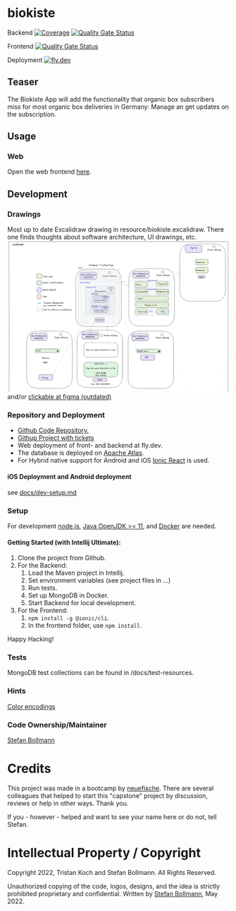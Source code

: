 # biokiste
Backend [![Coverage](https://sonarcloud.io/api/project_badges/measure?project=boltzmann_biokiste_backend&metric=coverage)](https://sonarcloud.io/summary/new_code?id=boltzmann_biokiste_backend)
[![Quality Gate Status](https://sonarcloud.io/api/project_badges/measure?project=boltzmann_biokiste_backend&metric=alert_status)](https://sonarcloud.io/summary/new_code?id=boltzmann_biokiste_backend) 

Frontend [![Quality Gate Status](https://sonarcloud.io/api/project_badges/measure?project=boltzmann_biokiste_frontend&metric=alert_status)](https://sonarcloud.io/summary/new_code?id=boltzmann_biokiste_frontend)

Deployment [![fly.dev](https://biokiste.fly.dev/)](https://biokiste.fly.dev/)

## Teaser
The Biokiste App will add the functionality that organic box subscribers miss for most organic box deliveries in Germany: Manage an get updates on the subscription.

## Usage

### Web
Open the web frontend [here](https://biokiste.fly.dev).

## Development

### Drawings
Most up to date Excalidraw drawing in resource/biokiste.excalidraw. There one finds thoughts
about software architecture, UI drawings, etc.
![Planned Customer view](resources/img.png) and/or [clickable at figma (outdated)](https://www.figma.com/file/Ysrx9lh0R2de59mFTg4TeT/Biokiste?node-id=7%3A21)


### Repository and Deployment
- [Github Code Repository.](https://github.com/Boltzmann/biokiste)
- [Githup Project with tickets](https://github.com/Boltzmann/biokiste/projects/1)
- Web deployment of front- and backend at fly.dev.
- The database is deployed on [Apache Atlas](https://cloud.mongodb.com).
- For Hybrid native support for Android and iOS [Ionic React](https://ionicframework.com/docs/react) 
is used.

#### iOS Deployment and Android deployment
see [docs/dev-setup.md](/docs/dev-setup.md)

### Setup
For development [node.js](https://nodejs.org/en/), 
[Java OpenJDK >= 11](https://openjdk.java.net/projects/jdk/11/), 
and [Docker](https://www.docker.com/) are needed.

#### Getting Started (with Intellij Ultimate):
1. Clone the project from Github.
2. For the Backend:
   1. Load the Maven project in Intellij.
   2. Set environment variables (see project files in ...)
   3. Run tests.
   4. Set up MongoDB in Docker.
   5. Start Backend for local development.
3. For the Frontend:
   1. ``npm install -g @ionic/cli``.
   2. In the frontend folder, use ``npm install``.

Happy Hacking!
### Tests
MongoDB test collections can be found in /docs/test-resources.

### Hints
[Color encodings](https://coolors.co/306b34-d3b88c-482728-5ef38c-78a1bb)

### Code Ownership/Maintainer
[Stefan Bollmann](mailto:stefan.bollmann@rwth-aachen.de)

# Credits
This project was made in a bootcamp by [neuefische](https://www.neuefische.de). There are several colleagues that helped to start this "capstone" project by discussion, reviews or help in other ways. Thank you.

If you - however - helped and want to see your name here or do not, tell Stefan.

# Intellectual Property / Copyright
Copyright 2022, Tristan Koch and Stefan Bollmann. All Rights Reserved. 

Unauthorized copying of the code, logos, designs, and the idea is strictly prohibited proprietary and confidential. Written by [Stefan Bollmann](mailto:stefan.bollmann@rwth-aachen.de), May 2022.
